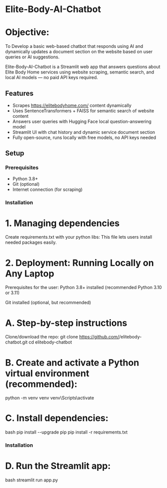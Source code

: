 # Elite-Body-AI-Chatbot

# Objective:
 To Develop a basic web-based chatbot that responds using AI  and dynamically updates a document section on the website based on user queries or AI suggestions.


Elite-Body-AI-Chatbot is a Streamlit web app that answers questions about Elite Body Home services using website scraping, semantic search, and local AI models — no paid API keys required.

## Features

- Scrapes https://elitebodyhome.com/ content dynamically
- Uses SentenceTransformers + FAISS for semantic search of website content
- Answers user queries with Hugging Face local question-answering model
- Streamlit UI with chat history and dynamic service document section
- Fully open-source, runs locally with free models, no API keys needed

## Setup

### Prerequisites

- Python 3.8+
- Git (optional)
- Internet connection (for scraping)

### Installation



 # 1. Managing dependencies
 Create requirements.txt with your python libs: This file lets users install needed packages easily.

 # 2. Deployment: Running Locally on Any Laptop
 Prerequisites for the user:
 Python 3.8+ installed (recommended Python 3.10 or 3.11)

 Git installed (optional, but recommended)

 # A. Step-by-step instructions
 Clone/download the repo:
 git clone https://github.com/<Mrud11>/elitebody-chatbot.git
 cd elitebody-chatbot

 # B. Create and activate a Python virtual environment (recommended):
 python -m venv venv
 venv\Scripts\activate

 # C. Install dependencies:

  bash
 pip install --upgrade pip
 pip install -r requirements.txt


### Installation

 # D. Run the Streamlit app:

 bash
 streamlit run app.py


 
